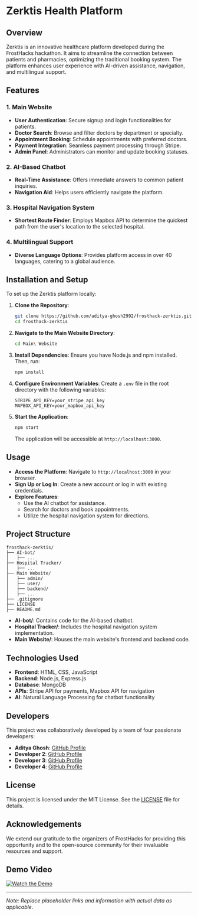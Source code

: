 # Zerktis Health Platform

## Overview

Zerktis is an innovative healthcare platform developed during the FrostHacks hackathon. It aims to streamline the connection between patients and pharmacies, optimizing the traditional booking system. The platform enhances user experience with AI-driven assistance, navigation, and multilingual support.

## Features

### 1. Main Website

- **User Authentication**: Secure signup and login functionalities for patients.
- **Doctor Search**: Browse and filter doctors by department or specialty.
- **Appointment Booking**: Schedule appointments with preferred doctors.
- **Payment Integration**: Seamless payment processing through Stripe.
- **Admin Panel**: Administrators can monitor and update booking statuses.

### 2. AI-Based Chatbot

- **Real-Time Assistance**: Offers immediate answers to common patient inquiries.
- **Navigation Aid**: Helps users efficiently navigate the platform.

### 3. Hospital Navigation System

- **Shortest Route Finder**: Employs Mapbox API to determine the quickest path from the user's location to the selected hospital.

### 4. Multilingual Support

- **Diverse Language Options**: Provides platform access in over 40 languages, catering to a global audience.

## Installation and Setup

To set up the Zerktis platform locally:

1. **Clone the Repository**:
   ```bash
   git clone https://github.com/aditya-ghosh2992/frosthack-zerktis.git
   cd frosthack-zerktis
   ```

2. **Navigate to the Main Website Directory**:
   ```bash
   cd Main\ Website
   ```

3. **Install Dependencies**:
   Ensure you have Node.js and npm installed. Then, run:
   ```bash
   npm install
   ```

4. **Configure Environment Variables**:
   Create a `.env` file in the root directory with the following variables:
   ```env
   STRIPE_API_KEY=your_stripe_api_key
   MAPBOX_API_KEY=your_mapbox_api_key
   ```

5. **Start the Application**:
   ```bash
   npm start
   ```
   The application will be accessible at `http://localhost:3000`.

## Usage

- **Access the Platform**: Navigate to `http://localhost:3000` in your browser.
- **Sign Up or Log In**: Create a new account or log in with existing credentials.
- **Explore Features**:
  - Use the AI chatbot for assistance.
  - Search for doctors and book appointments.
  - Utilize the hospital navigation system for directions.

## Project Structure

```
frosthack-zerktis/
├── AI-bot/
│   ├── ...
├── Hospital Tracker/
│   ├── ...
├── Main Website/
│   ├── admin/
│   ├── user/
│   ├── backend/
│   ├── ...
├── .gitignore
├── LICENSE
├── README.md
```

- **AI-bot/**: Contains code for the AI-based chatbot.
- **Hospital Tracker/**: Includes the hospital navigation system implementation.
- **Main Website/**: Houses the main website's frontend and backend code.

## Technologies Used

- **Frontend**: HTML, CSS, JavaScript
- **Backend**: Node.js, Express.js
- **Database**: MongoDB
- **APIs**: Stripe API for payments, Mapbox API for navigation
- **AI**: Natural Language Processing for chatbot functionality

## Developers

This project was collaboratively developed by a team of four passionate developers:

- **Aditya Ghosh**: [GitHub Profile](https://github.com/aditya-ghosh2992)
- **Developer 2**: [GitHub Profile](#)
- **Developer 3**: [GitHub Profile](#)
- **Developer 4**: [GitHub Profile](#)

## License

This project is licensed under the MIT License. See the [LICENSE](https://github.com/aditya-ghosh2992/frosthack-zerktis/blob/main/LICENSE) file for details.

## Acknowledgements

We extend our gratitude to the organizers of FrostHacks for providing this opportunity and to the open-source community for their invaluable resources and support.

## Demo Video

[![Watch the Demo](https://img.youtube.com/vi/YOUR_VIDEO_ID/maxresdefault.jpg)](https://www.youtube.com/watch?v=YOUR_VIDEO_ID)

---

*Note: Replace placeholder links and information with actual data as applicable.*
